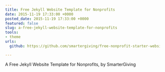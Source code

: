 ```yaml
---
title: Free Jekyll Website Template for Nonprofits
date: 2015-11-19 17:33:00 +0000
posted_date: 2015-11-19 17:33:00 +0000
featured: false
slug: a-free-jekyll-website-template-for-nonprofits
tools:
- theme
urls:
  github: https://github.com/smartergiving/free-nonprofit-starter-website

---
```

A Free Jekyll Website Template for Nonprofits, by SmarterGiving




